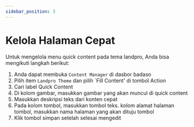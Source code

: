```yaml
---
sidebar_position: 3
---
```


# Kelola Halaman Cepat

Untuk mengelola menu quick content pada tema landpro, Anda bisa mengikuti langkah berikut:
1. Anda dapat membuka `Content Manager` di dasbor badaso
2. Pilih item `Landpro Theme` dan pilih `Fill Content' di tombol Action
3. Cari label Quick Content
4. Di kolom gambar, masukkan gambar yang akan muncul di quick content
5. Masukkan deskripsi teks dari konten cepat
6. Pada kolom tombol, masukkan tombol teks. kolom alamat halaman tombol, masukkan nama halaman yang akan dituju tombol
7. Klik tombol simpan setelah selesai mengedit

<p align="center">
  <a href="https://badaso-docs.uatech.co.id/">
    <img src="/img/quick-content.png"  alt="" />
  </a>
</p>
